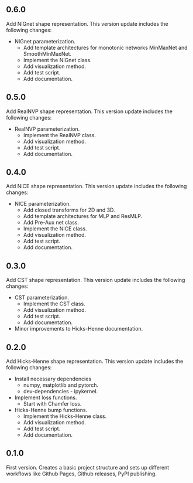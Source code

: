 ## 0.6.0
Add NIGnet shape representation. This version update includes the following changes:
- NIGnet parameterization.
    - Add template architectures for monotonic networks MinMaxNet and SmoothMinMaxNet.
    - Implement the NIGnet class.
    - Add visualization method.
    - Add test script.
    - Add documentation.


## 0.5.0
Add RealNVP shape representation. This version update includes the following changes:
- RealNVP parameterization.
    - Implement the RealNVP class.
    - Add visualization method.
    - Add test script.
    - Add documentation.


## 0.4.0
Add NICE shape representation. This version update includes the following changes:
- NICE parameterization.
    - Add closed transforms for 2D and 3D.
    - Add template architectures for MLP and ResMLP.
    - Add Pre-Aux net class.
    - Implement the NICE class.
    - Add visualization method.
    - Add test script.
    - Add documentation.


## 0.3.0
Add CST shape representation. This version update includes the following changes:
- CST parameterization.
    - Implement the CST class.
    - Add visualization method.
    - Add test script.
    - Add documentation.
- Minor improvements to Hicks-Henne documentation.


## 0.2.0
Add Hicks-Henne shape representation. This version update includes the following changes:
- Install necessary dependencies
    - numpy, matplotlib and pytorch.
    - dev-dependencies - ipykernel.
- Implement loss functions.
    - Start with Chamfer loss.
- Hicks-Henne bump functions.
    - Implement the Hicks-Henne class.
    - Add visualization method.
    - Add test script.
    - Add documentation.


## 0.1.0
First version. Creates a basic project structure and sets up different workflows like Github Pages,
Github releases, PyPI publishing.